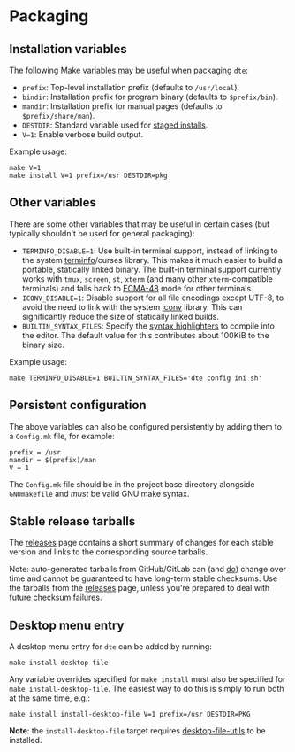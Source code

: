 Packaging
=========

Installation variables
----------------------

The following Make variables may be useful when packaging `dte`:

* `prefix`: Top-level installation prefix (defaults to `/usr/local`).
* `bindir`: Installation prefix for program binary (defaults to
  `$prefix/bin`).
* `mandir`: Installation prefix for manual pages (defaults to
  `$prefix/share/man`).
* `DESTDIR`: Standard variable used for [staged installs].
* `V=1`: Enable verbose build output.

Example usage:

    make V=1
    make install V=1 prefix=/usr DESTDIR=pkg

Other variables
---------------

There are some other variables that may be useful in certain cases
(but typically shouldn't be used for general packaging):

* `TERMINFO_DISABLE=1`: Use built-in terminal support, instead of
  linking to the system [terminfo]/curses library. This makes it much
  easier to build a portable, statically linked binary. The built-in
  terminal support currently works with `tmux`, `screen`, `st`, `xterm`
  (and many other `xterm`-compatible terminals) and falls back to
  [ECMA-48] mode for other terminals.
* `ICONV_DISABLE=1`: Disable support for all file encodings except
  UTF-8, to avoid the need to link with the system [iconv] library.
  This can significantly reduce the size of statically linked builds.
* `BUILTIN_SYNTAX_FILES`: Specify the [syntax highlighters] to compile
  into the editor. The default value for this contributes about 100KiB
  to the binary size.

Example usage:

    make TERMINFO_DISABLE=1 BUILTIN_SYNTAX_FILES='dte config ini sh'

Persistent configuration
------------------------

The above variables can also be configured persistently by adding them
to a `Config.mk` file, for example:

    prefix = /usr
    mandir = $(prefix)/man
    V = 1

The `Config.mk` file should be in the project base directory alongside
`GNUmakefile` and *must* be valid GNU make syntax.

Stable release tarballs
-----------------------

The [releases] page contains a short summary of changes for each
stable version and links to the corresponding source tarballs.

Note: auto-generated tarballs from GitHub/GitLab can (and
[do][libgit issue #4343]) change over time and cannot be guaranteed to
have long-term stable checksums. Use the tarballs from the [releases]
page, unless you're prepared to deal with future checksum failures.

Desktop menu entry
------------------

A desktop menu entry for `dte` can be added by running:

    make install-desktop-file

Any variable overrides specified for `make install` must also be specified
for `make install-desktop-file`. The easiest way to do this is simply to
run both at the same time, e.g.:

    make install install-desktop-file V=1 prefix=/usr DESTDIR=PKG

**Note**: the `install-desktop-file` target requires [desktop-file-utils]
to be installed.


[staged installs]: https://www.gnu.org/prep/standards/html_node/DESTDIR.html
[terminfo]: https://en.wikipedia.org/wiki/Terminfo
[ECMA-48]: https://www.ecma-international.org/publications/standards/Ecma-048.htm
[iconv]: https://pubs.opengroup.org/onlinepubs/9699919799/basedefs/iconv.h.html
[syntax highlighters]: https://gitlab.com/craigbarnes/dte/tree/master/config/syntax
[releases]: https://craigbarnes.gitlab.io/dte/releases.html
[libgit issue #4343]: https://github.com/libgit2/libgit2/issues/4343
[desktop-file-utils]: https://www.freedesktop.org/wiki/Software/desktop-file-utils/
